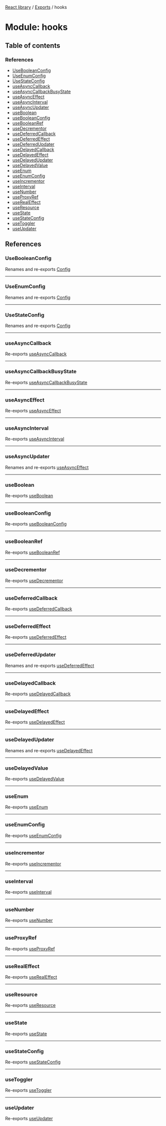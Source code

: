 [React library](../index.md) / [Exports](../modules.md) / hooks

# Module: hooks

## Table of contents

### References

- [UseBooleanConfig](hooks.md#usebooleanconfig)
- [UseEnumConfig](hooks.md#useenumconfig)
- [UseStateConfig](hooks.md#usestateconfig)
- [useAsyncCallback](hooks.md#useasynccallback)
- [useAsyncCallbackBusyState](hooks.md#useasynccallbackbusystate)
- [useAsyncEffect](hooks.md#useasynceffect)
- [useAsyncInterval](hooks.md#useasyncinterval)
- [useAsyncUpdater](hooks.md#useasyncupdater)
- [useBoolean](hooks.md#useboolean)
- [useBooleanConfig](hooks.md#usebooleanconfig-1)
- [useBooleanRef](hooks.md#usebooleanref)
- [useDecrementor](hooks.md#usedecrementor)
- [useDeferredCallback](hooks.md#usedeferredcallback)
- [useDeferredEffect](hooks.md#usedeferredeffect)
- [useDeferredUpdater](hooks.md#usedeferredupdater)
- [useDelayedCallback](hooks.md#usedelayedcallback)
- [useDelayedEffect](hooks.md#usedelayedeffect)
- [useDelayedUpdater](hooks.md#usedelayedupdater)
- [useDelayedValue](hooks.md#usedelayedvalue)
- [useEnum](hooks.md#useenum)
- [useEnumConfig](hooks.md#useenumconfig-1)
- [useIncrementor](hooks.md#useincrementor)
- [useInterval](hooks.md#useinterval)
- [useNumber](hooks.md#usenumber)
- [useProxyRef](hooks.md#useproxyref)
- [useRealEffect](hooks.md#userealeffect)
- [useResource](hooks.md#useresource)
- [useState](hooks.md#usestate)
- [useStateConfig](hooks.md#usestateconfig-1)
- [useToggler](hooks.md#usetoggler)
- [useUpdater](hooks.md#useupdater)

## References

### UseBooleanConfig

Renames and re-exports [Config](../interfaces/hooks_state_hooks_useBooleanConfig.Config.md)

___

### UseEnumConfig

Renames and re-exports [Config](../interfaces/hooks_state_hooks_useEnumConfig.Config.md)

___

### UseStateConfig

Renames and re-exports [Config](../interfaces/hooks_state_hooks_useStateConfig.Config.md)

___

### useAsyncCallback

Re-exports [useAsyncCallback](hooks_callback_hooks_useAsyncCallback.md#useasynccallback)

___

### useAsyncCallbackBusyState

Re-exports [useAsyncCallbackBusyState](hooks_callback_hooks_useAsyncCallbackBusyState.md#useasynccallbackbusystate)

___

### useAsyncEffect

Re-exports [useAsyncEffect](hooks_effect_hooks_useAsyncEffect.md#useasynceffect)

___

### useAsyncInterval

Re-exports [useAsyncInterval](hooks_interval_hooks_useAsyncInterval.md#useasyncinterval)

___

### useAsyncUpdater

Renames and re-exports [useAsyncEffect](hooks_effect_hooks_useAsyncEffect.md#useasynceffect)

___

### useBoolean

Re-exports [useBoolean](hooks_state_hooks_useBoolean.md#useboolean)

___

### useBooleanConfig

Re-exports [useBooleanConfig](hooks_state_hooks_useBooleanConfig.md#usebooleanconfig)

___

### useBooleanRef

Re-exports [useBooleanRef](hooks_ref_hooks_useBooleanRef.md#usebooleanref)

___

### useDecrementor

Re-exports [useDecrementor](hooks_state_hooks_useDecrementor.md#usedecrementor)

___

### useDeferredCallback

Re-exports [useDeferredCallback](hooks_callback_hooks_useDeferredCallback.md#usedeferredcallback)

___

### useDeferredEffect

Re-exports [useDeferredEffect](hooks_effect_hooks_useDeferredEffect.md#usedeferredeffect)

___

### useDeferredUpdater

Renames and re-exports [useDeferredEffect](hooks_effect_hooks_useDeferredEffect.md#usedeferredeffect)

___

### useDelayedCallback

Re-exports [useDelayedCallback](hooks_callback_hooks_useDelayedCallback.md#usedelayedcallback)

___

### useDelayedEffect

Re-exports [useDelayedEffect](hooks_effect_hooks_useDelayedEffect.md#usedelayedeffect)

___

### useDelayedUpdater

Renames and re-exports [useDelayedEffect](hooks_effect_hooks_useDelayedEffect.md#usedelayedeffect)

___

### useDelayedValue

Re-exports [useDelayedValue](hooks_useDelayedValue.md#usedelayedvalue)

___

### useEnum

Re-exports [useEnum](hooks_state_hooks_useEnum.md#useenum)

___

### useEnumConfig

Re-exports [useEnumConfig](hooks_state_hooks_useEnumConfig.md#useenumconfig)

___

### useIncrementor

Re-exports [useIncrementor](hooks_state_hooks_useIncrementor.md#useincrementor)

___

### useInterval

Re-exports [useInterval](hooks_interval_hooks_useInterval.md#useinterval)

___

### useNumber

Re-exports [useNumber](hooks_state_hooks_useNumber.md#usenumber)

___

### useProxyRef

Re-exports [useProxyRef](hooks_ref_hooks_useProxyRef.md#useproxyref)

___

### useRealEffect

Re-exports [useRealEffect](hooks_common_hooks_useRealEffect.md#userealeffect)

___

### useResource

Re-exports [useResource](hooks_common_hooks_useResource.md#useresource)

___

### useState

Re-exports [useState](hooks_state_hooks_useState.md#usestate)

___

### useStateConfig

Re-exports [useStateConfig](hooks_state_hooks_useStateConfig.md#usestateconfig)

___

### useToggler

Re-exports [useToggler](hooks_state_hooks_useToggler.md#usetoggler)

___

### useUpdater

Re-exports [useUpdater](hooks_common_hooks_useUpdater.md#useupdater)
